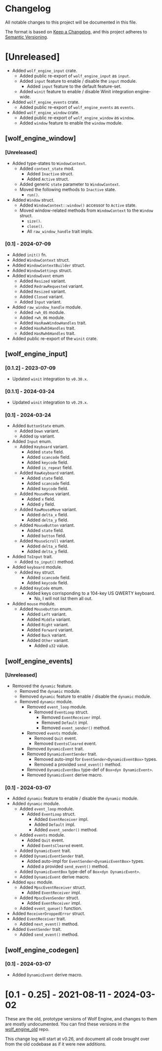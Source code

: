 # Changelog

All notable changes to this project will be documented in this file.

The format is based on [Keep a Changelog](https://keepachangelog.com/en/1.1.0/),
and this project adheres to [Semantic Versioning](https://semver.org/spec/v2.0.0.html).

# [Unreleased]

- Added `wolf_engine_input` crate.
  - Added public re-export of `wolf_engine_input` as `input`.
  - Added `input` feature to enable / disable the `input` module.
    - Added `input` feature to the default feature-set.
  - Added `winit` feature to enable / disable Winit integration engine-wide.
- Added `wolf_engine_events` crate.
  - Added public re-export of `wolf_engine_events` as `events`.
- Added `wolf_engine_window` crate.
  - Added public re-export of `wolf_engine_window` as `window`.
  - Added `window` feature to enable the `window` module.

## [wolf_engine_window]

### [Unreleased]

- Added type-states to `WindowContext`.
  - Added `context_state` mod.
    - Added `Inactive` struct.
    - Added `Active` struct.
  - Added generic `state` parameter to `WindowContext`.
  - Moved the following methods to `Inactive` state.
    - `run()`.
- Added `Window` struct.
  - Added `WindowContext::window()` accessor to `Active` state.
  - Moved window-related methods from `WindowContext` to the `Window` struct.
    - `size()`.
    - `close()`.
    - All `raw_window_handle` trait impls.


### [0.1] - 2024-07-09

- Added `init()` fn.
- Added `WindowContext` struct.
- Added `WindowContextBuilder` struct.
- Added `WindowSettings` struct.
- Added `WindowEvent` enum
  - Added `Resized` variant.
  - Added `RedrawRequested` variant.
  - Added `Resized` variant.
  - Added `Closed` variant.
  - Added `Input` variant.
- Added `raw_window_handle` module.
  - Added `rwh_05` module.
  - Added `rwh_06` module.
  - Added `HasRawWindowHandles` trait.
  - Added `HasRwh5Handles` trait.
  - Added `HasRwh6Handles` trait.
- Added public re-export of the `winit` crate.

## [wolf_engine_input]

### [0.1.2] - 2023-07-09

- Updated `winit` integration to `v0.30.x`.

### [0.1.1] - 2024-03-24

- Updated `winit` integration to `v0.29.x`. 

### [0.1] - 2024-03-24

- Added `ButtonState` enum.
  - Added `Down` variant.
  - Added `Up` variant.
- Added `Input` enum.
  - Added `Keyboard` variant.
    - Added `state` field.
    - Added `scancode` field.
    - Added `keycode` field.
    - Added `is_repeat` field.
  - Added `RawKeyboard` variant.
    - Added `state` field.
    - Added `scancode` field.
    - Added `keycode` field.
  - Added `MouseMove` variant.
    - Added `x` field.
    - Added `y` field.
  - Added `RawMouseMove` variant.
    - Added `delta_x` field.
    - Added `delta_y` field.
  - Added `MouseButton` variant.
    - Added `state` field.
    - Added `button` field.
  - Added `MouseScroll` variant.
    - Added `delta_x` field.
    - Added `delta_y` field.
- Added `ToInput` trait.
  - Added `to_input()` method.
- Added `keyboard` module.
  - Added `Key` struct.
    - Added `scancode` field. 
    - Added `keycode` field.
  - Added `KeyCode` enum.
    - Added keys corrisponding to a 104-key US QWERTY keyboard.
      - No, I will not list them all out.
 - Added `mouse` module.
    - Added `Mousebutton` enum.
      - Added `Left` variant.
      - Added `Middle` variant.
      - Added `Right` variant.
      - Added `Forward` variant.
      - Added `Back` variant.
      - Added `Other` variant.
        - Added `u32` value.

## [wolf_engine_events]

### [Unreleased]

- Removed the `dynamic` feature.
  - Removed the `dynamic` module.
  - Removed `dynamic` feature to enable / disable the `dynamic` module.
  - Removed `dynamic` module.
    - Removed `event_loop` module.
      - Removed `EventLoop` struct.
        - Removed `EventReceiver` impl.
        - Removed `Default` impl.
        - Removed `event_sender()` method.
    - Removed `events` module.
      - Removed `Quit` event.
      - Removed `EventsCleared` event.
    - Removed `DynamicEvent` trait.
    - Removed `DynamicEventSender` trait.
      - Removed auto-impl for `EventSender<DynamicEventBox>` types.
      - Removed a provided `send_event()` method.
    - Removed `DynamicEventBox` type-def of `Box<dyn DynamicEvent>`.
    - Removed `DynamicEvent` derive macro.

### [0.1] - 2024-03-07

- Added `dynamic` feature to enable / disable the `dynamic` module.
- Added `dynamic` module.
  - Added `event_loop` module.
    - Added `EventLoop` struct.
      - Added `EventReceiver` impl.
      - Added `Default` impl.
      - Added `event_sender()` method.
  - Added `events` module.
    - Added `Quit` event.
    - Added `EventsCleared` event.
  - Added `DynamicEvent` trait.
  - Added `DynamicEventSender` trait.
    - Added auto-impl for `EventSender<DynamicEventBox>` types.
    - Added a provided `send_event()` method.
  - Added `DynamicEventBox` type-def of `Box<dyn DynamicEvent>`.
  - Added `DynamicEvent` derive macro.
- Added `mpsc` module.
  - Added `MpscEventReceiver` struct.
    - Added `EventReceiver` impl.
  - Added `MpscEvenSender` struct. 
    - Added `EventReceiver` impl.
  - Added `event_queue()` function.
- Added `ReceiverDroppedError` struct.
- Added `EventReceiver` trait.
  - Added `next_event()` method.
- Added `EventSender` trait.
  - Added `send_event()` method.

## [wolf_engine_codegen]

### [0.1] - 2024-03-07

- Added `DynamicEvent` derive macro.

# [0.1 - 0.25] - 2021-08-11 - 2024-03-02

These are the old, prototype versions of Wolf Engine, and changes to them
are mostly undocumented.  You can find these versions in the
[wolf_engine_old](https://github.com/AlexiWolf/wolf_engine_old) repo.

This change log will start at v0.26, and document all code brought over from
the old codebase as if it were new additions.
